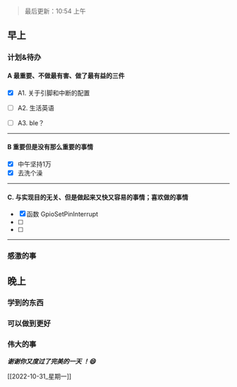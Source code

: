> 最后更新：10:54 上午

## 早上

### 计划&待办

#### A  最重要、不做最有害、做了最有益的三件

- [x] A1. 关于引脚和中断的配置

- [ ] A2. 生活英语

- [ ] A3. ble？


----

#### B 重要但是没有那么重要的事情

- [x]  中午坚持1万
- [x]  去洗个澡

----

#### C. 与实现目的无关、但是做起来又快又容易的事情；喜欢做的事情

- [x]  函数 GpioSetPinInterrupt
- [ ] 
- [ ] 

----

### 感激的事


## 晚上

### 学到的东西


### 可以做到更好


### 伟大的事 



***谢谢你又度过了完美的一天 ！:smile:***


[[2022-10-31_星期一]]